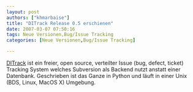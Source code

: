 ```yaml
---
layout: post
authors: ["khmarbaise"]
title: "DITrack Release 0.5 erschienen"
date: 2007-03-07 07:50:16
tags: Neue Versionen,Bug/Issue Tracking
categories: [Neue Versionen,Bug/Issue Tracking]

---
```

[DITrack](http://www.ditrack.org/ "DITrack") ist ein freier, open source, verteilter Issue (bug, defect, ticket) Tracking System welches Subversion 
als Backend nutzt anstatt einer Datenbank. Geschrieben ist das Ganze in Python und läuft in einer Unix (BDS, Linux, MacOS X) Umgebung.
